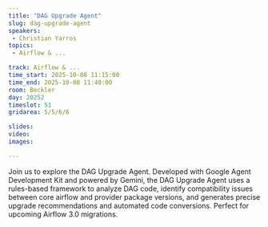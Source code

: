 ```yaml
---
title: "DAG Upgrade Agent"
slug: dag-upgrade-agent
speakers:
 - Christian Yarros
topics:
 - Airflow & ...

track: Airflow & ...
time_start: 2025-10-08 11:15:00
time_end: 2025-10-08 11:40:00
room: Beckler
day: 20252
timeslot: 51
gridarea: 5/5/6/6

slides:
video:
images:

---
```


Join us to explore the DAG Upgrade Agent. Developed with Google Agent Development Kit and powered by Gemini, the DAG Upgrade Agent uses a rules-based framework to analyze DAG code, identify compatibility issues between core airflow and provider package versions, and generates precise upgrade recommendations and automated code conversions. Perfect for upcoming Airflow 3.0 migrations.


